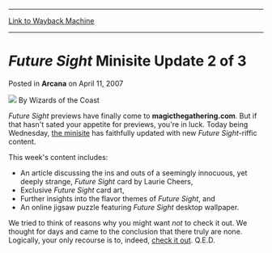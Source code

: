 
---
[Link to Wayback Machine](https://web.archive.org/web/20220121202802/https://magic.wizards.com/en/articles/archive/future-sight-minisite-update-2-3-2007-04-11)

[_metadata_:author]:- "Wizards of the Coast"
[_metadata_:description]:- "Future Sight previews have finally come to magicthegathering.com. But if that hasn't sated your appetite for previews, you're in luck. Today being Wednesday, the minisite has faithfully updated with new Future Sight-riffic content. This week's content includes: An article discussing the ins and outs of a seemingly innocuous, yet deeply strange, Future Sight card by Laurie"
[_metadata_:generator]:- "Drupal 7 (http://drupal.org)"
[_metadata_:node]:- "601881"
[_metadata_:publish_date]:- "2007-04-11"
[_metadata_:source]:- "div-main-content"
[_metadata_:title]:- "Future Sight Minisite Update 2 of 3"
[_metadata_:wayback_capture_timestamp]:- "2022-01-21 20:28:02"
[_metadata_:wayback_raw_url]:- "https://web.archive.org/web/20220121202802id_/https://magic.wizards.com/en/articles/archive/future-sight-minisite-update-2-3-2007-04-11"
[_metadata_:wayback_url]:- "https://magic.wizards.com/en/articles/archive/future-sight-minisite-update-2-3-2007-04-11"
---


*Future Sight* Minisite Update 2 of 3
=====================================



 Posted in **Arcana**
 on April 11, 2007 






![](https://media.magic.wizards.com/styles/auth_small/public/images/person/wizards_author.jpg)
By Wizards of the Coast












*Future Sight* previews have finally come to **magicthegathering.com**. But if that hasn't sated your appetite for previews, you're in luck. Today being Wednesday, [the minisite](http://archive.wizards.com/Magic/Magazine/Article.aspx?x=magic/futuresight/home) has faithfully updated with new *Future Sight*-riffic content.


This week's content includes:


* An article discussing the ins and outs of a seemingly innocuous, yet deeply strange, *Future Sight* card by Laurie Cheers,
* Exclusive *Future Sight* card art,
* Further insights into the flavor themes of *Future Sight*, and
* An online jigsaw puzzle featuring *Future Sight* desktop wallpaper.

We tried to think of reasons why you might want *not* to check it out. We thought for days and came to the conclusion that there truly are none. Logically, your only recourse is to, indeed, [check it out](http://archive.wizards.com/Magic/Magazine/Article.aspx?x=magic/futuresight/home). Q.E.D.








